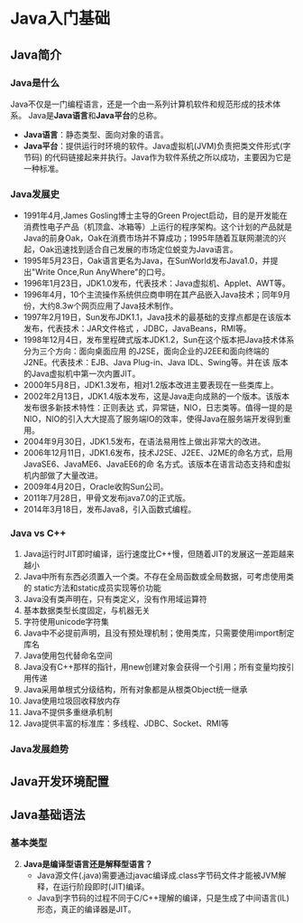 # Java入门基础
## Java简介

### Java是什么
Java不仅是一门编程语言，还是一个由一系列计算机软件和规范形成的技术体系。
Java是**Java语言**和**Java平台**的总称。

* **Java语言**：静态类型、面向对象的语言。
* **Java平台**：提供运行时环境的软件。Java虚拟机(JVM)负责把类文件形式(字节码)  的代码链接起来并执行。Java作为软件系统之所以成功，主要因为它是一种标准。

### Java发展史
* 1991年4月,James Gosling博士主导的Green Project启动，目的是开发能在消费性电子产品（机顶盒、冰箱等）上运行的程序架构。这个计划的产品就是Java的前身Oak，Oak在消费市场并不算成功；1995年随着互联网潮流的兴起，Oak迅速找到适合自己发展的市场定位蜕变为Java语言。
* 1995年5月23日，Oak语言更名为Java，在SunWorld发布Java1.0，并提出"Write Once,Run AnyWhere"的口号。
* 1996年1月23日，JDK1.0发布，代表技术：Java虚拟机、Applet、AWT等。
* 1996年4月，10个主流操作系统供应商申明在其产品嵌入Java技术；同年9月份，大约8.3w个网页应用了Java技术制作。
* 1997年2月19日，Sun发布JDK1.1，Java技术的最基础的支撑点都是在该版本发布，代表技术：JAR文件格式
，JDBC，JavaBeans，RMI等。
* 1998年12月4日，发布里程碑式版本JDK1.2，Sun在这个版本把Java技术体系分为三个方向：面向桌面应用
的J2SE，面向企业的J2EE和面向终端的J2NE。代表技术：EJB、Java Plug-in、Java IDL、Swing等。并在该
版本的Java虚拟机中第一次内置JIT。
* 2000年5月8日，JDK1.3发布，相对1.2版本改进主要表现在一些类库上。
* 2002年2月13日，JDK1.4版本发布，这是Java走向成熟的一个版本。该版本发布很多新技术特性：正则表达
式，异常链，NIO，日志类等。值得一提的是NIO，NIO的引入大大提高了服务端IO的效率，使得Java在服务端开发得到重用。
* 2004年9月30日，JDK1.5发布，在语法易用性上做出非常大的改进。
* 2006年12月11日，JDK1.6发布，技术J2SE、J2EE、J2ME的命名方式，启用JavaSE6、JavaME6、JavaEE6的命
名方式。该版本在语言动态支持和虚拟机内部做了大量改进。
* 2009年4月20日，Oracle收购Sun公司。
* 2011年7月28日，甲骨文发布java7.0的正式版。
* 2014年3月18日，发布Java8，引入函数式编程。

### Java vs C++
1. Java运行时JIT即时编译，运行速度比C++慢，但随着JIT的发展这一差距越来越小
2. Java中所有东西必须置入一个类。不存在全局函数或全局数据，可考虑使用类的
static方法和static成员实现等价功能
3. Java没有类声明在，只有类定义，没有作用域运算符
4. 基本数据类型长度固定，与机器无关
5. 字符使用unicode字符集
6. Java中不必提前声明，且没有预处理机制；使用类库，只需要使用import制定库名
7. Java使用包代替命名空间
8. Java没有C++那样的指针，用new创建对象会获得一个引用；所有变量均按引用传递
9. Java采用单根式分级结构，所有对象都是从根类Object统一继承
10. Java使用垃圾回收释放内存
11. Java不提供多重继承机制
12. Java提供丰富的标准库：多线程、JDBC、Socket、RMI等




### Java发展趋势
## Java开发环境配置

## Java基础语法
### 
### 基本类型
2. **Java是编译型语言还是解释型语言？**
	* Java源文件(.java)需要通过javac编译成.class字节码文件才能被JVM解释，在运行阶段即时(JIT)编译。
	* Java到字节码的过程不同于C/C++理解的编译，只是生成了中间语言(IL)形态，真正的编译器是JIT。

